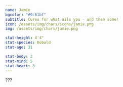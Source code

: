 ```yaml
---
name: Jamie
bgcolor: "#9c61bf"
subtitle: Cures for what ails you - and then some!
icon: /assets/img/chars/icons/jamie.png
img: /assets/img/chars/jamie.png

stat-height: 4'4"
stat-species: Kobold
stat-age: 31

stat-body: 2
stat-mind: 5
stat-heart: 3
---
```

???